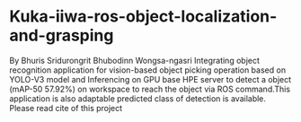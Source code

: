 # Kuka-iiwa-ros-object-localization-and-grasping
By
Bhuris Sridurongrit
Bhubodinn Wongsa-ngasri
Integrating object recognition application for vision-based object picking operation based on YOLO-V3 model and Inferencing on GPU base HPE server to detect a object (mAP-50 57.92%) on workspace to reach the object via ROS command.This application is also adaptable predicted class of detection is available. 
Please read cite of this project 
